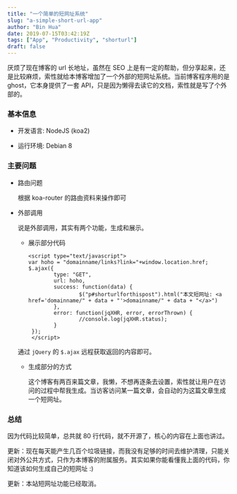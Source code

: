 ```yaml
---
title: "一个简单的短网址系统"
slug: "a-simple-short-url-app"
author: "Bin Hua"
date: 2019-07-15T03:42:19Z
tags: ["App", "Productivity", "shorturl"]
draft: false
---
```


厌烦了现在博客的 url 长地址，虽然在 SEO 上是有一定的帮助，但分享起来，还是比较麻烦，索性就给本博客增加了一个外部的短网址系统。当前博客程序用的是 ghost，它本身提供了一套 API，只是因为懒得去读它的文档，索性就是写了个外部的。

### 基本信息

- 开发语言: NodeJS (koa2)

- 运行环境: Debian 8

### 主要问题

- 路由问题

    根据 koa-router 的路由资料来操作即可
    
- 外部调用

    说是外部调用，其实有两个功能，生成和展示。
    
    - 展示部分代码
    
        ```
        <script type="text/javascript">
        var hoho = "domainname/links?link="+window.location.href;
        $.ajax({
                type: "GET",
                url: hoho, 
                success: function(data) {
                        $("p#shorturlforthispost").html("本文短网址: <a href='domainname/" + data + "'>domainname/" + data + "</a>")
                },
                error: function(jqXHR, error, errorThrown) {
                        //console.log(jqXHR.status);
                }
         });
         </script>
         ```
    
    通过 `jQuery` 的 `$.ajax` 远程获取返回的内容即可。
    
    - 生成部分的方式
    
        这个博客有两百来篇文章，我懒，不想再逐条去设置，索性就让用户在访问的过程中帮我生成。当访客访问某一篇文章，会自动的为这篇文章生成一个短网址。
        
### 总结

因为代码比较简单，总共就 80 行代码，就不开源了，核心的内容在上面也讲过。

更新：现在每天能产生几百个垃圾链接，而我没有足够的时间去维护清理，只能关闭对外公共方式，只作为本博客的附属服务。其实如果你能看懂我上面的代码，你知道该如何生成自己的短网址 :)

更新：本站短网址功能已经取消。